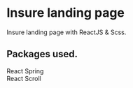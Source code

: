 # Insure landing page

Insure landing page with ReactJS & Scss.

## Packages used.

React Spring<br>
React Scroll<br>
